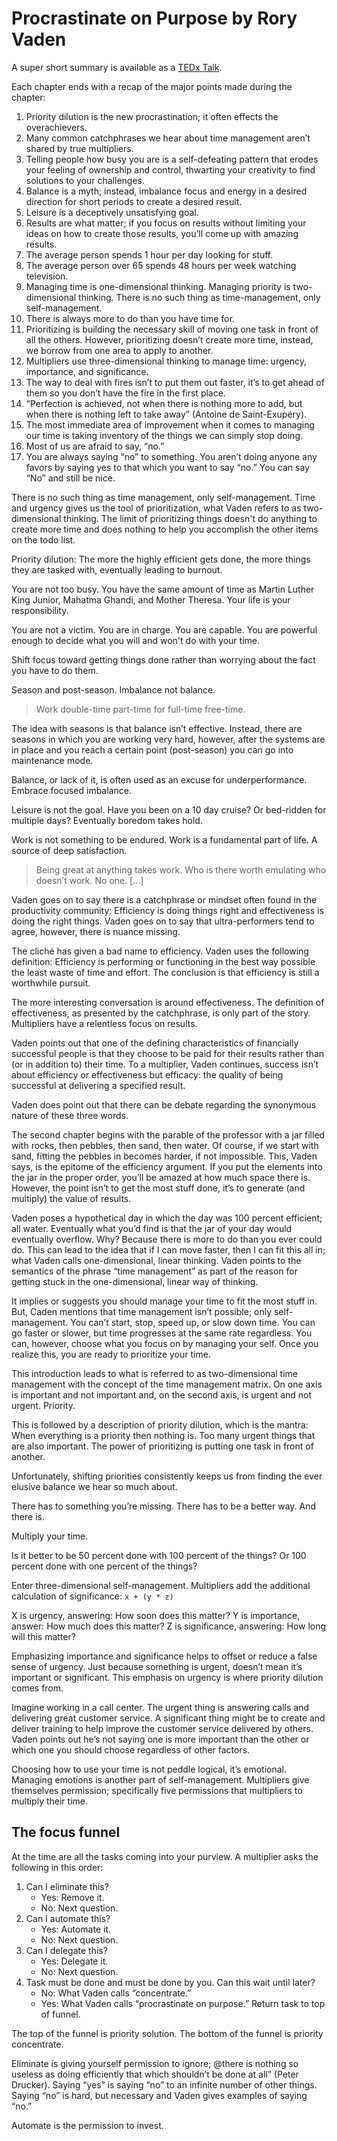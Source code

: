 # Procrastinate on Purpose by Rory Vaden

A super short summary is available as a [TEDx Talk](https://youtu.be/y2X7c9TUQJ8).

Each chapter ends with a recap of the major points made during the chapter:

1. Priority dilution is the new procrastination; it often effects the overachievers.
2. Many common catchphrases we hear about time management aren’t shared by true multipliers.
3. Telling people how busy you are is a self-defeating pattern that erodes your feeling of ownership and control, thwarting your creativity to find solutions to your challenges.
4. Balance is a myth; instead, imbalance focus and energy in a desired direction for short periods to create a desired result.
5. Leisure is a deceptively unsatisfying goal.
6. Results are what matter; if you focus on results without limiting your ideas on how to create those results, you’ll come up with amazing results.
7. The average person spends 1 hour per day looking for stuff.
8. The average person over 65 spends 48 hours per week watching television.
9. Managing time is one-dimensional thinking. Managing priority is two-dimensional thinking. There is no such thing as time-management, only self-management.
10. There is always more to do than you have time for. 
11. Prioritizing is building the necessary skill of moving one task in front of all the others. However, prioritizing doesn’t create more time, instead, we borrow from one area to apply to another.
12. Multipliers use three-dimensional thinking to manage time: urgency, importance, and significance.
13. The way to deal with fires isn’t to put them out faster, it’s to get ahead of them so you don’t have the fire in the first place.
14. “Perfection is achieved, not when there is nothing more to add, but when there is nothing left to take away” (Antoine de Saint-Exupéry).
15. The most immediate area of improvement when it comes to managing our time is taking inventory of the things we can simply stop doing.
16. Most of us are afraid to say, “no.”
17. You are always saying “no” to something. You aren’t doing anyone any favors by saying yes to that which you want to say “no.” You can say “No” and still be nice.

There is no such thing as time management, only self-management. Time and urgency gives us the tool of prioritization, what Vaden refers to as two-dimensional thinking. The limit of prioritizing things doesn't do anything to create more time and does nothing to help you accomplish the other items on the todo list.

Priority dilution: The more the highly efficient gets done, the more things they are tasked with, eventually leading to burnout.

You are not too busy. You have the same amount of time as Martin Luther King Junior, Mahatma Ghandi, and Mother Theresa. Your life is your responsibility. 

You are not a victim. You are in charge. You are capable. You are powerful enough to decide what you will and won't do with your time.

Shift focus toward getting things done rather than worrying about the fact you have to do them.

Season and post-season. Imbalance not balance.

> Work double-time part-time for full-time free-time.

The idea with seasons is that balance isn’t effective. Instead, there are seasons in which you are working very hard, however, after the systems are in place and you reach a certain point (post-season) you can go into maintenance mode.

Balance, or lack of it, is often used as an excuse for underperformance. Embrace focused imbalance.

Leisure is not the goal. Have you been on a 10 day cruise? Or bed-ridden for multiple days? Eventually boredom takes hold.

Work is not something to be endured. Work is a fundamental part of life. A source of deep satisfaction. 

> Being great at anything takes work. Who is there worth emulating who doesn’t work. No one. [...] 

Vaden goes on to say there is a catchphrase or mindset often found in the productivity community: Efficiency is doing things right and effectiveness is doing the right things. Vaden goes on to say that ultra-performers tend to agree, however, there is nuance missing.

The cliché has given a bad name to efficiency. Vaden uses the following definition: Efficiency is performing or functioning in the best way possible the least waste of time and effort. The conclusion is that efficiency is still a worthwhile pursuit.

The more interesting conversation is around effectiveness. The definition of effectiveness, as presented by the catchphrase, is only part of the story. Multipliers have a relentless focus on results.

Vaden points out that one of the defining characteristics of financially successful people is that they choose to be paid for their results rather than (or in addition to) their time. To a multiplier, Vaden continues, success isn’t about efficiency or effectiveness but efficacy: the quality of being successful at delivering a specified result. 

Vaden does point out that there can be debate regarding the synonymous nature of these three words.

The second chapter begins with the parable of the professor with a jar filled with rocks, then pebbles, then sand, then water. Of course, if we start with sand, fitting the pebbles in becomes harder, if not impossible. This, Vaden says, is the epitome of the efficiency argument. If you put the elements into the jar in the proper order, you’ll be amazed at how much space there is. However, the point isn’t to get the most stuff done, it’s to generate (and multiply) the value of results.

Vaden poses a hypothetical day in which the day was 100 percent efficient; all water. Eventually what you’d find is that the jar of your day would eventually overflow. Why? Because there is more to do than you ever could do. This can lead to the idea that if I can move faster, then I can fit this all in; what Vaden calls one-dimensional, linear thinking. Vaden points to the semantics of the phrase “time management” as part of the reason for getting stuck in the one-dimensional, linear way of thinking.

It implies or suggests you should manage your time to fit the most stuff in. But, Caden mentions that time management isn’t possible; only self-management. You can’t start, stop, speed up, or slow down time. You can go faster or slower, but time progresses at the same rate regardless. You can, however, choose what you focus on by managing your self. Once you realize this, you are ready to
prioritize your time.

This introduction leads to what is referred to as two-dimensional time management with the concept of the time management matrix. On one axis is important and not important and, on the second axis, is urgent and not urgent. Priority.

This is followed by a description of priority dilution, which is the mantra: When everything is a priority then nothing is. Too many urgent things that are also important. The power of prioritizing is putting one task in front of another. 

Unfortunately, shifting priorities consistently keeps us from finding the ever elusive balance we hear so much about. 

There has to something you’re missing. There has to be a better way. And there is.

Multiply your time.

Is it better to be 50 percent done with 100 percent of the things? Or 100 percent done with one percent of the things? 

Enter three-dimensional self-management. Multipliers add the additional calculation of significance: `x + (y * z)`

X is urgency, answering: How soon does this matter? Y is importance, answer: How much does this matter? Z is significance, answering: How long will this matter?

Emphasizing importance and significance helps to offset or reduce a false sense of urgency. Just because something is urgent, doesn’t mean it’s important or significant. This emphasis on urgency is where priority dilution comes from.

Imagine working in a call center. The urgent thing is answering calls and delivering great customer service. A significant thing might be to create and deliver training to help improve the customer service delivered by others. Vaden points out he’s not saying one is more important than the other or which one you should choose regardless of other factors. 

Choosing how to use your time is not peddle logical, it’s emotional. Managing emotions is another part of self-management. Multipliers give themselves permission; specifically five permissions that multipliers to multiply their time.

## The focus funnel

At the time are all the tasks coming into your purview. A multiplier asks the following in this order:

1. Can I eliminate this?
    - Yes: Remove it.
    - No: Next question.
2. Can I automate this?
    - Yes: Automate it.
    - No: Next question.
3. Can I delegate this?
    - Yes: Delegate it.
    - No: Next question.
4. Task must be done and must be done by you. Can this wait until later?
    - No: What Vaden calls “concentrate.”
    - Yes: What Vaden calls “procrastinate on purpose.” Return task to top of funnel.

The top of the funnel is priority solution. The bottom of the funnel is priority concentrate.

Eliminate is giving yourself permission to ignore; @there is nothing so useless as doing efficiently that which shouldn’t be done at all” (Peter Drucker). Saying “yes” is saying “no” to an infinite number of other things. Saying “no” is hard, but necessary and Vaden gives examples of saying “no.”

Automate is the permission to invest.
